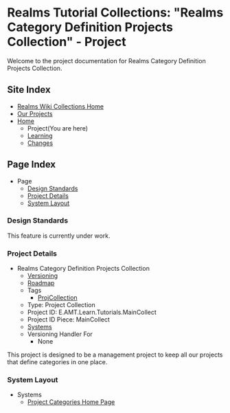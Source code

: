 [Page]:https://github.com/Ancient-Majik-Tech/Learn.Tutorial.MainCollect/blob/main/Project/ProjectHome.md

[Page Wikis Home]:https://github.com/Ancient-Majik-Tech/Learn.Tutorial.Collections/blob/main/README.md
[Page OurProjects]:https://github.com/Ancient-Majik-Tech/Learn.Tutorial.Collections/blob/main/OurProjects.md

[Page Home]:https://github.com/Ancient-Majik-Tech/Learn.Tutorial.MainCollect/blob/main/README.md
[Page Learn Home]:https://github.com/Ancient-Majik-Tech/Learn.Tutorial.MainCollect/blob/main/Learn/LearnHome.md
[Page Changes Home]:https://github.com/Ancient-Majik-Tech/Learn.Tutorial.MainCollect/blob/main/Changes/ChangesHome.md
[Page Roadmap Home]:https://github.com/Ancient-Majik-Tech/Learn.Tutorial.MainCollect/blob/main/Project/RoadMap.md

[Sec Standards]:link
[Sec Details]:link
[Sec Layout]:link

[Tag Proj ProjCollect]:link

[Sys CategoryHome]:link

# Realms Tutorial Collections: "Realms Category Definition Projects Collection" - Project

Welcome to the project documentation for Realms Category Definition Projects Collection.


## Site Index

- [Realms Wiki Collections Home][Page Wikis Home]
- [Our Projects][Page OurProjects]
- [Home][Page Home] 
	- Project(You are here)
	- [Learning][Page Learn Home]
	- [Changes][Page Changes Home]

## Page Index

- Page
	- [Design Standards][Sec Standards]
	- [Project Details][Sec Details]
	- [System Layout][Sec Layout]

### Design Standards

This feature is currently under work.

### Project Details

- Realms Category Definition Projects Collection
	- [Versioning][Page Changes Home]
	- [Roadmap][Page Roadmap Home]
	- Tags
		- [ProjCollection][Tag Proj ProjCollect]
	- Type: Project Collection
	- Project ID: E.AMT.Learn.Tutorials.MainCollect
	- Project ID Piece: MainCollect
	- [Systems][Sec Layout]
	- Versioning Handler For
		- None

This project is designed to be a management project to keep all our projects that define categories in one place. 

### System Layout

- Systems
	- [Project Categories Home Page][Sys CategoryHome]
